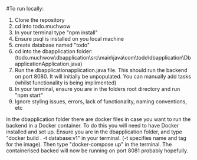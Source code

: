 #To run locally:

1. Clone the repository
2. cd into todo.muchwow
3. In your terminal type "npm install"
4. Ensure psql is installed on you local machine
5. create database named "todo"
6. cd into the dbapplication folder: (todo.muchwow\dbapplication\src\main\java\com\todo\dbapplication\DbapplicationApplication.java)
7. Run the dbapplicationapplication.java file. This should run the backend on port 8080. It will initially be unpopulated. You can manually add tasks (whilst functionality is being implimented)
8. In your terminal, ensure you are in the folders root directory and run "npm start"
9. Ignore styling issues, errors, lack of functionality, naming conventions, etc

In the dbapplication folder there are docker files in case you want to run the backend in a Docker container. To do this you will need to have Docker installed and set up.
Ensure you are in the dbapplication folder, and type "docker build . -t database:v1" in your terminal. (-t specifies name and tag for the image).
Then type "docker-compose up" in the terminal.
The containerised backed will now be running on port 8081 probably hopefully.

